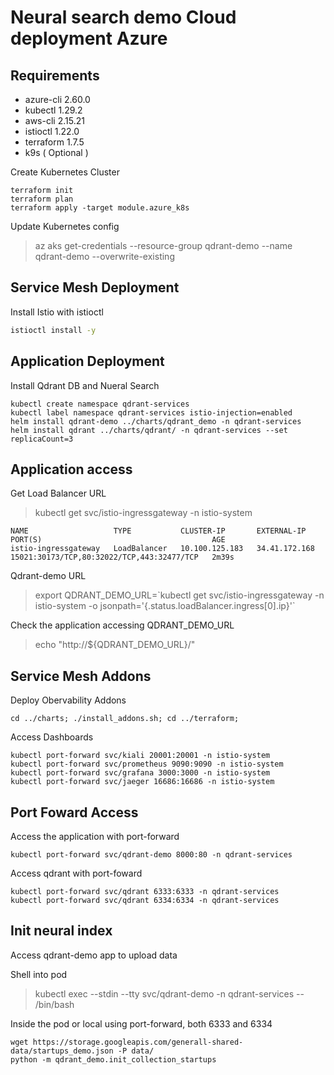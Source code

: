 # Neural search demo Cloud deployment Azure

## Requirements

- azure-cli 2.60.0
- kubectl 1.29.2
- aws-cli 2.15.21
- istioctl 1.22.0
- terraform 1.7.5
- k9s ( Optional )


Create Kubernetes Cluster

```
terraform init
terraform plan
terraform apply -target module.azure_k8s
```

Update Kubernetes config 

> az aks get-credentials --resource-group qdrant-demo --name qdrant-demo --overwrite-existing

## Service Mesh Deployment

Install Istio with istioctl

```bash
istioctl install -y
```

## Application Deployment

Install Qdrant DB and Nueral Search

```
kubectl create namespace qdrant-services
kubectl label namespace qdrant-services istio-injection=enabled
helm install qdrant-demo ../charts/qdrant_demo -n qdrant-services
helm install qdrant ../charts/qdrant/ -n qdrant-services --set replicaCount=3
```

## Application access

Get Load Balancer URL
> kubectl get svc/istio-ingressgateway -n istio-system
```
NAME                   TYPE           CLUSTER-IP       EXTERNAL-IP     PORT(S)                                      AGE
istio-ingressgateway   LoadBalancer   10.100.125.183   34.41.172.168   15021:30173/TCP,80:32022/TCP,443:32477/TCP   2m39s
```
Qdrant-demo URL
> export QDRANT_DEMO_URL=\`kubectl get svc/istio-ingressgateway -n istio-system -o jsonpath='{.status.loadBalancer.ingress[0].ip}'\`

Check the application accessing QDRANT_DEMO_URL
> echo "http://${QDRANT_DEMO_URL}/"


## Service Mesh Addons
Deploy Obervability Addons

```
cd ../charts; ./install_addons.sh; cd ../terraform;
```

Access Dashboards

```
kubectl port-forward svc/kiali 20001:20001 -n istio-system
kubectl port-forward svc/prometheus 9090:9090 -n istio-system
kubectl port-forward svc/grafana 3000:3000 -n istio-system
kubectl port-forward svc/jaeger 16686:16686 -n istio-system
```

## Port Foward Access
Access the application with port-forward

```
kubectl port-forward svc/qdrant-demo 8000:80 -n qdrant-services
```

Access qdrant with port-foward
```
kubectl port-forward svc/qdrant 6333:6333 -n qdrant-services
kubectl port-forward svc/qdrant 6334:6334 -n qdrant-services
```

## Init neural index
Access qdrant-demo app to upload data

Shell into pod
> kubectl exec --stdin --tty svc/qdrant-demo -n qdrant-services -- /bin/bash

Inside the pod or local using port-forward, both 6333 and 6334

```
wget https://storage.googleapis.com/generall-shared-data/startups_demo.json -P data/
python -m qdrant_demo.init_collection_startups
```